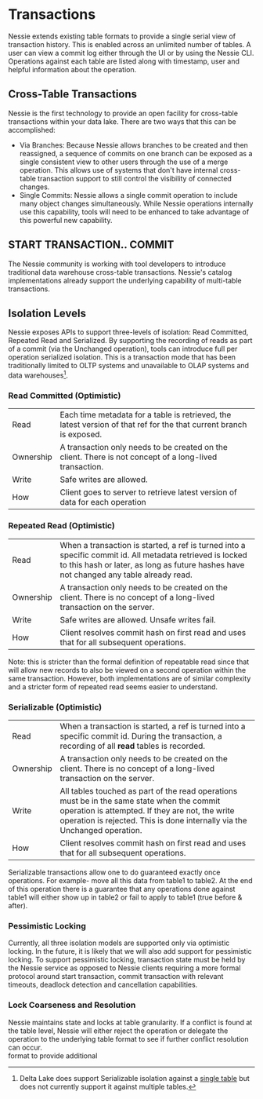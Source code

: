 # Transactions

Nessie extends existing table formats to provide a single serial view of transaction 
history. This is enabled across an unlimited number of tables. A user can view a commit log either 
through the UI or by using the Nessie CLI. Operations against each table are listed along 
with timestamp, user and helpful information about the operation. 

## Cross-Table Transactions

Nessie is the first technology to provide an open facility for cross-table transactions 
within your data lake. There are two ways that this can be accomplished:

* Via Branches: Because Nessie allows branches to be created and then reassigned, a 
  sequence of commits on one branch can be exposed as a single consistent view to other 
  users through the use of a merge operation. This allows use of systems that don't have internal 
  cross-table transaction support to still control the visibility of connected changes. 
* Single Commits: Nessie allows a single commit operation to include many object changes 
  simultaneously. While Nessie operations internally use this capability, tools will need to be enhanced to take advantage of this powerful 
  new capability.

## START TRANSACTION.. COMMIT

The Nessie community is working with tool developers to introduce traditional data 
warehouse cross-table transactions. Nessie's catalog implementations already support 
the underlying capability of multi-table transactions.

## Isolation Levels

Nessie exposes APIs to support three-levels of isolation: Read Committed, 
Repeated Read and Serialized. By supporting the recording of reads as part of a commit (via the Unchanged 
operation), tools can introduce full per operation serialized isolation. This is a 
transaction mode that has been traditionally limited to OLTP systems and unavailable 
to OLAP systems and data warehouses[^1]. 


### Read Committed (Optimistic)

|||
|-|-|
|Read|Each time metadata for a table is retrieved, the latest version of that ref for the that current branch is exposed.|
|Ownership|A transaction only needs to be created on the client. There is not concept of a long-lived transaction.|
|Write|Safe writes are allowed.|
|How|Client goes to server to retrieve latest version of data for each operation|


### Repeated Read (Optimistic)

|           |                                                              |
| :-------- | :----------------------------------------------------------- |
| Read      | When a transaction is started, a ref is turned into a specific commit id. All metadata retrieved is locked to this hash or later, as long as future hashes have not changed any table already read. |
| Ownership | A transaction only needs to be created on the client. There is no concept of a long-lived transaction on the server. |
| Write     | Safe writes are allowed. Unsafe writes fail.                 |
| How       | Client resolves commit hash on first read and uses that for all subsequent operations. |

Note: this is stricter than the formal definition of repeatable read since that will allow new records to also be viewed on a second operation within the same transaction. However, both implementations are of similar complexity and a stricter form of repeated read seems easier to understand.

### Serializable (Optimistic)

|||
|-|-|
|Read|When a transaction is started, a ref is turned into a specific commit id. During the transaction, a recording of all **read** tables is recorded.|
|Ownership|A transaction only needs to be created on the client. There is no concept of a long-lived transaction on the server.|
|Write|All tables touched as part of the read operations must be in the same state when the commit operation is attempted. If they are not, the write operation is rejected. This is done internally via the Unchanged operation.|
|How|Client resolves commit hash on first read and uses that for all subsequent operations.|

Serializable transactions allow one to do guaranteed exactly once operations. For example- 
move all this data from table1 to table2. At the end of this operation there is a guarantee 
that any operations done against table1 will either show up in table2 or fail to apply 
to table1 (true before & after).

### Pessimistic Locking

Currently, all three isolation models are supported only via optimistic 
locking. In the future, it is likely that we will also add support for pessimistic 
locking. To support pessimistic locking, transaction state must be held by the Nessie 
service as opposed to Nessie clients requiring a more formal protocol around start 
transaction, commit transaction with relevant timeouts, deadlock detection and 
cancellation capabilities.

### Lock Coarseness and Resolution

Nessie maintains state and locks at table granularity. If a conflict is found at the 
table level, Nessie will either reject the operation or delegate the operation to the 
underlying table format to see if further conflict resolution can occur.  
format to provide additional 

[^1]: Delta Lake does support Serializable isolation against a [single table](https://docs.databricks.com/delta/optimizations/isolation-level.html) 
but does not currently support it against multiple tables.
